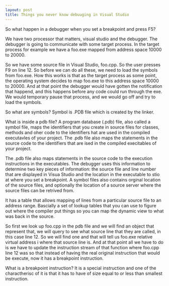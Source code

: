 ```yaml
---
layout: post
title: Things you never know debuuging in Visual Studio
---
```


So what happen in a debugger when you set a breakpoint and press F5? 

We have two processor that matters, visual studio and the debugger. The debugger is going to communicate with some target process. In the target process for example we have a foo.exe mapped from address space 10000 to 20000.

So we have some source file in Visual Studio, foo.cpp. So the user presses F9 on line 12. So before we can do all these, we need to load the symbols from foo.exe. How this works is that as the target process as some point, the operating system decides to map foo.exe to this address space 10000 to 20000. And at that point the debugger would have gotten the notification that happend, and this happens before any code could run through the exe. We would temporary pause that process, and we would go off and try to load the symbols. 

So what are symbols?
Symbol is .PDB file which is created by the linker. 

What is inside a pdb file?
A program database (.pdb) file, also called a symbol file, maps the identifiers that you create in source files for classes, methods and oher code to the identifiers hat are used in the compiled executavles of your project. The .pdb file also maps the statements in the source code to the identifiers that are ised in the compiled execitables of your project. 

The .pdb file also maps statements in the source code to the execution instructions in the executables. The debugger uses this information to determine two key pieces of information: the source file and line number that are displayed in Visua Studio and the location in the executable to stio at where you set a breakpoint. A symbol files also contains orginal location of the source files, and optionally the location of a source server where the source files can be retrived from. 

It has a table that allows mapping of lines from a particular source file to an address range. 
Bascially a set of lookup tables that you can use to figure out where the compiler put things so you can map the dynamic view to what was back in the source.


So first we look up foo.cpp in the pdb file and we will find an object that represent that, we will query to see what source line that they are called, in this case line 12. So we will find one and that will tell us foo.exe relative virtual address i where that source line is. And at that point all we have to do is we have to update the instruction stream of that function where foo.cpp line 12 was so that instead of having the real original instruction that would be execute, now it has a breakpoint instruction. 

What is a breakpoint instruction?
It is a special instruction and one of the charactherisc of it is that it has to have of size equal to or less than smallest instruction. 

